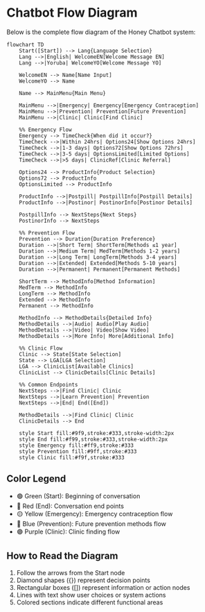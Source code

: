 # Chatbot Flow Diagram

Below is the complete flow diagram of the Honey Chatbot system:

```mermaid
flowchart TD
    Start([Start]) --> Lang{Language Selection}
    Lang -->|English| WelcomeEN[Welcome Message EN]
    Lang -->|Yoruba| WelcomeYO[Welcome Message YO]

    WelcomeEN --> Name[Name Input]
    WelcomeYO --> Name

    Name --> MainMenu{Main Menu}

    MainMenu -->|Emergency| Emergency[Emergency Contraception]
    MainMenu -->|Prevention| Prevention[Future Prevention]
    MainMenu -->|Clinic| Clinic[Find Clinic]

    %% Emergency Flow
    Emergency --> TimeCheck{When did it occur?}
    TimeCheck -->|Within 24hrs| Options24[Show Options 24hrs]
    TimeCheck -->|1-3 days| Options72[Show Options 72hrs]
    TimeCheck -->|3-5 days| OptionsLimited[Limited Options]
    TimeCheck -->|>5 days| ClinicRef[Clinic Referral]

    Options24 --> ProductInfo{Product Selection}
    Options72 --> ProductInfo
    OptionsLimited --> ProductInfo

    ProductInfo -->|Postpill| PostpillInfo[Postpill Details]
    ProductInfo -->|Postinor| PostinorInfo[Postinor Details]

    PostpillInfo --> NextSteps{Next Steps}
    PostinorInfo --> NextSteps

    %% Prevention Flow
    Prevention --> Duration{Duration Preference}
    Duration -->|Short Term| ShortTerm[Methods ≤1 year]
    Duration -->|Medium Term| MedTerm[Methods 1-2 years]
    Duration -->|Long Term| LongTerm[Methods 3-4 years]
    Duration -->|Extended| Extended[Methods 5-10 years]
    Duration -->|Permanent| Permanent[Permanent Methods]

    ShortTerm --> MethodInfo[Method Information]
    MedTerm --> MethodInfo
    LongTerm --> MethodInfo
    Extended --> MethodInfo
    Permanent --> MethodInfo

    MethodInfo --> MethodDetails{Detailed Info}
    MethodDetails -->|Audio| Audio[Play Audio]
    MethodDetails -->|Video| Video[Show Video]
    MethodDetails -->|More Info| More[Additional Info]

    %% Clinic Flow
    Clinic --> State[State Selection]
    State --> LGA[LGA Selection]
    LGA --> ClinicList[Available Clinics]
    ClinicList --> ClinicDetails[Clinic Details]

    %% Common Endpoints
    NextSteps -->|Find Clinic| Clinic
    NextSteps -->|Learn Prevention| Prevention
    NextSteps -->|End| End([End])

    MethodDetails -->|Find Clinic| Clinic
    ClinicDetails --> End

    style Start fill:#9f9,stroke:#333,stroke-width:2px
    style End fill:#f99,stroke:#333,stroke-width:2px
    style Emergency fill:#ff9,stroke:#333
    style Prevention fill:#9ff,stroke:#333
    style Clinic fill:#f9f,stroke:#333
```

## Color Legend

- 🟢 Green (Start): Beginning of conversation
- 🔴 Red (End): Conversation end points
- 🟡 Yellow (Emergency): Emergency contraception flow
- 🔵 Blue (Prevention): Future prevention methods flow
- 🟣 Purple (Clinic): Clinic finding flow

## How to Read the Diagram

1. Follow the arrows from the Start node
2. Diamond shapes ({}) represent decision points
3. Rectangular boxes ([]) represent information or action nodes
4. Lines with text show user choices or system actions
5. Colored sections indicate different functional areas
